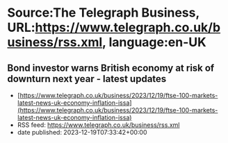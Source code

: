 # Source:The Telegraph Business, URL:https://www.telegraph.co.uk/business/rss.xml, language:en-UK

## Bond investor warns British economy at risk of downturn next year - latest updates
 - [https://www.telegraph.co.uk/business/2023/12/19/ftse-100-markets-latest-news-uk-economy-inflation-issa](https://www.telegraph.co.uk/business/2023/12/19/ftse-100-markets-latest-news-uk-economy-inflation-issa)
 - RSS feed: https://www.telegraph.co.uk/business/rss.xml
 - date published: 2023-12-19T07:33:42+00:00



